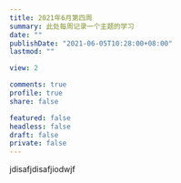 ```yaml
---
title: 2021年6月第四周
summary: 此处每周记录一个主题的学习
date: ""
publishDate: "2021-06-05T10:28:00+08:00"
lastmod: ""

view: 2

comments: true
profile: true
share: false

featured: false
headless: false
draft: false
private: false
---
```


jdisafjdisafjiodwjf